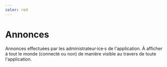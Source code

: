 ```yaml
---
color: red
---
```

# Annonces

Annonces effectuées par les administrateur·ice·s de l'application.
À afficher à tout le monde (connecté ou non) de manière visible au travers de toute l'application.
